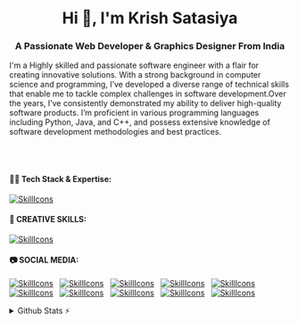 <h1 align="center">Hi 👋, I'm Krish Satasiya</h1>
<h3 align="center">A Passionate Web Developer & Graphics Designer From India</h3>


<p text-align: justify; text-justify: inter-word;>
  I'm a Highly skilled and passionate software engineer with a flair for creating innovative solutions. With a strong background in computer science and programming, I’ve developed a diverse range of technical skills that enable me to tackle complex challenges in software development.Over the years, I’ve consistently demonstrated my ability to deliver high-quality software products. I’m proficient in various programming languages including Python, Java, and C++, and possess extensive knowledge of software development methodologies and best practices. 
</p>
<br></br>
<div>
  <h4>👩‍💻 Tech Stack & Expertise:</h4>
</div>

[![SkillIcons](https://skillicons.dev/icons?i=js,ts,py,cpp,c,java,kotlin,php,mysql,html,css,tailwind,bootstrap,sass,vue,react,nextjs,angular,threejs,nodejs,express,mongodb,graphql,redis,firebase,postgres,docker,aws,gcp,azure,vercel,netlify,git,github,gitlab,bitbucket,npm,linux,ubuntu,vscode,visualstudio,postman,jest,redux,flutter,androidstudio,wordpress,webflow)](https://krishsatasiya.netlify.app/)

<div>
  <h4>🎨 CREATIVE SKILLS:</h4>
</div>

[![SkillIcons](https://skillicons.dev/icons?i=figma,ae,blender,ai,ps,pr,xd,svg,sketchup)](https://krishsatasiya.netlify.app/)  

<div>
  <h4>📷 SOCIAL MEDIA:</h4>
</div>

[![SkillIcons](https://skillicons.dev/icons?i=instagram)](https://www.instagram.com/satasiya.krish/)&nbsp;&nbsp; 
[![SkillIcons](https://skillicons.dev/icons?i=linkedin)](https://www.linkedin.com/in/mrkrishsatasiya/)&nbsp;&nbsp; 
[![SkillIcons](https://skillicons.dev/icons?i=stackoverflow)](https://stackoverflow.com/users/22868652/krish-satasiya)&nbsp;&nbsp; 
[![SkillIcons](https://skillicons.dev/icons?i=codepen)]()&nbsp;&nbsp; 
[![SkillIcons](https://skillicons.dev/icons?i=twitter)](https://x.com/Krish_Satasiya)&nbsp;&nbsp; 
[![SkillIcons](https://skillicons.dev/icons?i=discord)]()&nbsp;&nbsp; 
[![SkillIcons](https://skillicons.dev/icons?i=figma)](https://www.figma.com/@mrkrishsatasiya)&nbsp;&nbsp; 
[![SkillIcons](https://skillicons.dev/icons?i=gmail)](mailto:krishsatasiya44@gmail.com)&nbsp;&nbsp; 
[![SkillIcons](https://skillicons.dev/icons?i=notion)](mailto:krishsatasiya44@gmail.com)&nbsp;&nbsp; 
[![SkillIcons](https://skillicons.dev/icons?i=stackoverflow)](mailto:krishsatasiya44@gmail.com)&nbsp;&nbsp; 

<!-- for update : https://github.com/tandpfun/skill-icons -->  
<details>
  <summary>Github Stats ⚡</summary>
  
  <a href="#">![Github stats](https://github-readme-stats.vercel.app/api?username=mrkrishsatasiya&theme=blueberry&count_private=true&hide_border=true&line_height=20)</a>
  <a href="#">![Top Langs](https://github-readme-stats.vercel.app/api/top-langs/?username=mrkrishsatasiya&layout=compact&theme=blueberry&count_private=true&hide_border=true)</a>
</details>

